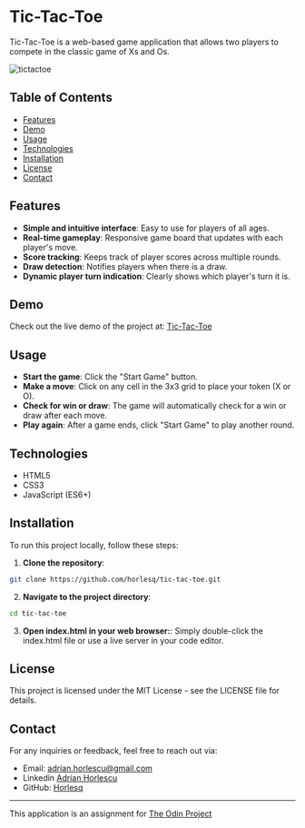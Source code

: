 # Tic-Tac-Toe

Tic-Tac-Toe is a web-based game application that allows two players to compete in the classic game of Xs and Os.

![tictactoe](https://github.com/user-attachments/assets/9195b180-2093-4a97-b125-bb1c5be615f0)

## Table of Contents

- [Features](#features)
- [Demo](#demo)
- [Usage](#usage)
- [Technologies](#technologies)
- [Installation](#installation)
- [License](#license)
- [Contact](#contact)

## Features

- **Simple and intuitive interface**: Easy to use for players of all ages.
- **Real-time gameplay**: Responsive game board that updates with each player's move.
- **Score tracking**: Keeps track of player scores across multiple rounds.
- **Draw detection**: Notifies players when there is a draw.
- **Dynamic player turn indication**: Clearly shows which player's turn it is.

## Demo

Check out the live demo of the project at: [Tic-Tac-Toe](https://tic-tac-toe-horly.netlify.app/)

## Usage

- **Start the game**: Click the "Start Game" button.
- **Make a move**: Click on any cell in the 3x3 grid to place your token (X or O).
- **Check for win or draw**: The game will automatically check for a win or draw after each move.
- **Play again**: After a game ends, click "Start Game" to play another round.

## Technologies

- HTML5
- CSS3
- JavaScript (ES6+)

## Installation

To run this project locally, follow these steps:
1. **Clone the repository**:
```bash
git clone https://github.com/horlesq/tic-tac-toe.git
```
2. **Navigate to the project directory**:
```bash
cd tic-tac-toe
```
3. **Open index.html in your web browser:**: Simply double-click the index.html file or use a live server in your code editor.

## License
This project is licensed under the MIT License - see the LICENSE file for details.

## Contact

For any inquiries or feedback, feel free to reach out via:

- Email: adrian.horlescu@gmail.com
- Linkedin [Adrian Horlescu](https://www.linkedin.com/in/adrian-horlescu/)
- GitHub: [Horlesq](https://github.com/horlesq)

---

This application is an assignment for [The Odin Project](https://www.theodinproject.com/lessons/node-path-javascript-tic-tac-toe)
